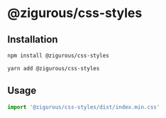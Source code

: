 # @zigurous/css-styles

## Installation

```bash
npm install @zigurous/css-styles
```
```bash
yarn add @zigurous/css-styles
```

## Usage

```jsx
import '@zigurous/css-styles/dist/index.min.css'
```
